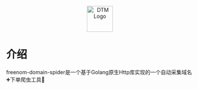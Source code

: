 <p align="center"><a href="https://my.freenom.com/domains.php" target="_blank" rel="noopener noreferrer"><img width="70" src="https://my.freenom.com/templates/freenom/img/logo.png" alt="DTM Logo"></a></p>

# 介绍
freenom-domain-spider是一个基于Golang原生Http库实现的一个自动采集域名➕下单爬虫工具🔧